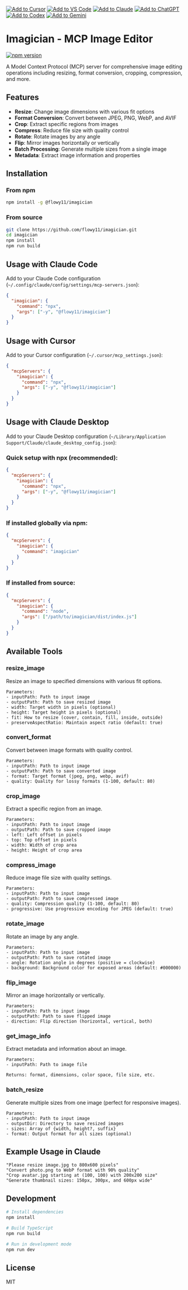[![Add to Cursor](https://fastmcp.me/badges/cursor_dark.svg)](https://fastmcp.me/MCP/Details/998/imagician)
[![Add to VS Code](https://fastmcp.me/badges/vscode_dark.svg)](https://fastmcp.me/MCP/Details/998/imagician)
[![Add to Claude](https://fastmcp.me/badges/claude_dark.svg)](https://fastmcp.me/MCP/Details/998/imagician)
[![Add to ChatGPT](https://fastmcp.me/badges/chatgpt_dark.svg)](https://fastmcp.me/MCP/Details/998/imagician)
[![Add to Codex](https://fastmcp.me/badges/codex_dark.svg)](https://fastmcp.me/MCP/Details/998/imagician)
[![Add to Gemini](https://fastmcp.me/badges/gemini_dark.svg)](https://fastmcp.me/MCP/Details/998/imagician)

# Imagician - MCP Image Editor

[![npm version](https://badge.fury.io/js/@flowy11%2Fimagician.svg)](https://www.npmjs.com/package/@flowy11/imagician)

A Model Context Protocol (MCP) server for comprehensive image editing operations including resizing, format conversion, cropping, compression, and more.

## Features

- **Resize**: Change image dimensions with various fit options
- **Format Conversion**: Convert between JPEG, PNG, WebP, and AVIF
- **Crop**: Extract specific regions from images
- **Compress**: Reduce file size with quality control
- **Rotate**: Rotate images by any angle
- **Flip**: Mirror images horizontally or vertically
- **Batch Processing**: Generate multiple sizes from a single image
- **Metadata**: Extract image information and properties

## Installation

### From npm

```bash
npm install -g @flowy11/imagician
```

### From source

```bash
git clone https://github.com/flowy11/imagician.git
cd imagician
npm install
npm run build
```

## Usage with Claude Code

Add to your Claude Code configuration (`~/.config/claude/config/settings/mcp-servers.json`):

```json
{
  "imagician": {
    "command": "npx",
    "args": ["-y", "@flowy11/imagician"]
  }
}
```

## Usage with Cursor

Add to your Cursor configuration (`~/.cursor/mcp_settings.json`):

```json
{
  "mcpServers": {
    "imagician": {
      "command": "npx",
      "args": ["-y", "@flowy11/imagician"]
    }
  }
}
```

## Usage with Claude Desktop

Add to your Claude Desktop configuration (`~/Library/Application Support/Claude/claude_desktop_config.json`):

### Quick setup with npx (recommended):
```json
{
  "mcpServers": {
    "imagician": {
      "command": "npx",
      "args": ["-y", "@flowy11/imagician"]
    }
  }
}
```

### If installed globally via npm:
```json
{
  "mcpServers": {
    "imagician": {
      "command": "imagician"
    }
  }
}
```

### If installed from source:
```json
{
  "mcpServers": {
    "imagician": {
      "command": "node",
      "args": ["/path/to/imagician/dist/index.js"]
    }
  }
}
```

## Available Tools

### resize_image
Resize an image to specified dimensions with various fit options.

```
Parameters:
- inputPath: Path to input image
- outputPath: Path to save resized image
- width: Target width in pixels (optional)
- height: Target height in pixels (optional)
- fit: How to resize (cover, contain, fill, inside, outside)
- preserveAspectRatio: Maintain aspect ratio (default: true)
```

### convert_format
Convert between image formats with quality control.

```
Parameters:
- inputPath: Path to input image
- outputPath: Path to save converted image
- format: Target format (jpeg, png, webp, avif)
- quality: Quality for lossy formats (1-100, default: 80)
```

### crop_image
Extract a specific region from an image.

```
Parameters:
- inputPath: Path to input image
- outputPath: Path to save cropped image
- left: Left offset in pixels
- top: Top offset in pixels
- width: Width of crop area
- height: Height of crop area
```

### compress_image
Reduce image file size with quality settings.

```
Parameters:
- inputPath: Path to input image
- outputPath: Path to save compressed image
- quality: Compression quality (1-100, default: 80)
- progressive: Use progressive encoding for JPEG (default: true)
```

### rotate_image
Rotate an image by any angle.

```
Parameters:
- inputPath: Path to input image
- outputPath: Path to save rotated image
- angle: Rotation angle in degrees (positive = clockwise)
- background: Background color for exposed areas (default: #000000)
```

### flip_image
Mirror an image horizontally or vertically.

```
Parameters:
- inputPath: Path to input image
- outputPath: Path to save flipped image
- direction: Flip direction (horizontal, vertical, both)
```

### get_image_info
Extract metadata and information about an image.

```
Parameters:
- inputPath: Path to image file

Returns: format, dimensions, color space, file size, etc.
```

### batch_resize
Generate multiple sizes from one image (perfect for responsive images).

```
Parameters:
- inputPath: Path to input image
- outputDir: Directory to save resized images
- sizes: Array of {width, height?, suffix}
- format: Output format for all sizes (optional)
```

## Example Usage in Claude

```
"Please resize image.jpg to 800x600 pixels"
"Convert photo.png to WebP format with 90% quality"
"Crop avatar.jpg starting at (100, 100) with 200x200 size"
"Generate thumbnail sizes: 150px, 300px, and 600px wide"
```

## Development

```bash
# Install dependencies
npm install

# Build TypeScript
npm run build

# Run in development mode
npm run dev
```

## License

MIT